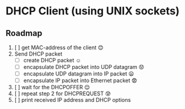 # DHCP Client (using UNIX sockets)

## Roadmap
1. [ ] get MAC-address of the client :blush:
2. Send DHCP packet
    - [ ] create DHCP packet :relaxed:
    - [ ] encapsulate DHCP packet into UDP datagram :worried:
    - [ ] encapsulate UDP datagram into IP packet :frowning:
    - [ ] encapsulate IP packet into Ethernet packet :fearful:
3. [ ] wait for the DHCPOFFER :relieved:
4. [ ] repeat step 2 for DHCPREQUEST :cold_sweat:
5. [ ] print received IP address and DHCP options
